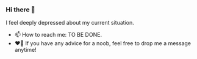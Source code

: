 ### Hi there 👋

<!--
**HBin013/HBin013** is a ✨ _special_ ✨ repository because its `README.md` (this file) appears on your GitHub profile.

Here are some ideas to get you started:

- 🔭 I’m currently working on a project about graph @iflytek
- 🌱 I’m currently learning ...
- 👯 I’m looking to collaborate on ...
- 🤔 I’m looking for help with ...
- 💬 Ask me about ...
- 📫 How to reach me: hb2002@mail.ustc.edu.cn
- 😄 Pronouns: ...
- ⚡ Fun fact: ...
- 🌱 I’m currently learning basic techniques of DL & LLMs... (finished)
-->
I feel deeply depressed about my current situation.
- 📫 How to reach me: TO BE DONE.
- ❤️‍🔥 If you have any advice for a noob, feel free to drop me a message anytime!

<!--START_SECTION:waka-->
<!--END_SECTION:waka-->
